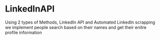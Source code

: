 # LinkedInAPI
Using 2 types of Methods, LinkedIn API and Automated LinkedIn scrapping we implement people search based on their names and get their enitre profile information
